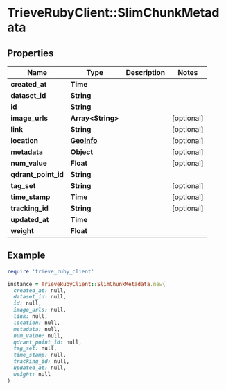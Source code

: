 # TrieveRubyClient::SlimChunkMetadata

## Properties

| Name | Type | Description | Notes |
| ---- | ---- | ----------- | ----- |
| **created_at** | **Time** |  |  |
| **dataset_id** | **String** |  |  |
| **id** | **String** |  |  |
| **image_urls** | **Array&lt;String&gt;** |  | [optional] |
| **link** | **String** |  | [optional] |
| **location** | [**GeoInfo**](GeoInfo.md) |  | [optional] |
| **metadata** | **Object** |  | [optional] |
| **num_value** | **Float** |  | [optional] |
| **qdrant_point_id** | **String** |  |  |
| **tag_set** | **String** |  | [optional] |
| **time_stamp** | **Time** |  | [optional] |
| **tracking_id** | **String** |  | [optional] |
| **updated_at** | **Time** |  |  |
| **weight** | **Float** |  |  |

## Example

```ruby
require 'trieve_ruby_client'

instance = TrieveRubyClient::SlimChunkMetadata.new(
  created_at: null,
  dataset_id: null,
  id: null,
  image_urls: null,
  link: null,
  location: null,
  metadata: null,
  num_value: null,
  qdrant_point_id: null,
  tag_set: null,
  time_stamp: null,
  tracking_id: null,
  updated_at: null,
  weight: null
)
```

